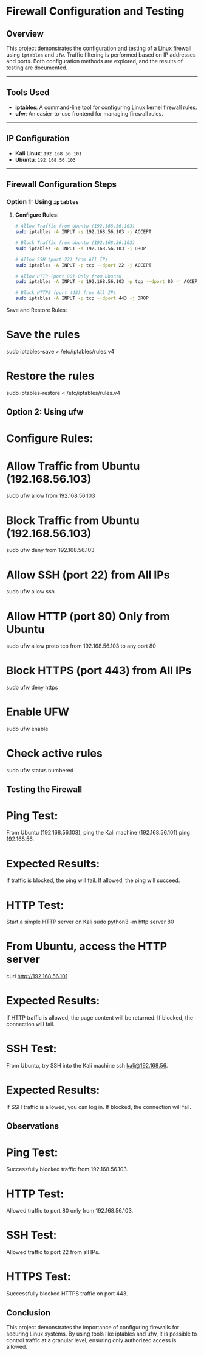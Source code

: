 # Firewall Configuration and Testing

## Overview
This project demonstrates the configuration and testing of a Linux firewall using `iptables` and `ufw`. Traffic filtering is performed based on IP addresses and ports. Both configuration methods are explored, and the results of testing are documented.

---

## Tools Used
- **iptables**: A command-line tool for configuring Linux kernel firewall rules.
- **ufw**: An easier-to-use frontend for managing firewall rules.

---

## IP Configuration
- **Kali Linux**: `192.168.56.101`
- **Ubuntu**: `192.168.56.103`

---

## Firewall Configuration Steps

### **Option 1: Using `iptables`**

1. **Configure Rules**:
   ```bash
   # Allow Traffic from Ubuntu (192.168.56.103)
   sudo iptables -A INPUT -s 192.168.56.103 -j ACCEPT

   # Block Traffic from Ubuntu (192.168.56.103)
   sudo iptables -A INPUT -s 192.168.56.103 -j DROP

   # Allow SSH (port 22) from All IPs
   sudo iptables -A INPUT -p tcp --dport 22 -j ACCEPT

   # Allow HTTP (port 80) Only from Ubuntu
   sudo iptables -A INPUT -s 192.168.56.103 -p tcp --dport 80 -j ACCEPT

   # Block HTTPS (port 443) from All IPs
   sudo iptables -A INPUT -p tcp --dport 443 -j DROP
Save and Restore Rules:

# Save the rules
sudo iptables-save > /etc/iptables/rules.v4

# Restore the rules
sudo iptables-restore < /etc/iptables/rules.v4

## Option 2: Using ufw
# Configure Rules:

# Allow Traffic from Ubuntu (192.168.56.103)
sudo ufw allow from 192.168.56.103

# Block Traffic from Ubuntu (192.168.56.103)
sudo ufw deny from 192.168.56.103

# Allow SSH (port 22) from All IPs
sudo ufw allow ssh

# Allow HTTP (port 80) Only from Ubuntu
sudo ufw allow proto tcp from 192.168.56.103 to any port 80

# Block HTTPS (port 443) from All IPs
sudo ufw deny https

# Enable UFW
sudo ufw enable

# Check active rules
sudo ufw status numbered

## Testing the Firewall

# Ping Test:
From Ubuntu (192.168.56.103), ping the Kali machine (192.168.56.101)
ping 192.168.56.

# Expected Results:
If traffic is blocked, the ping will fail.
If allowed, the ping will succeed.

# HTTP Test:
Start a simple HTTP server on Kali
sudo python3 -m http.server 80

# From Ubuntu, access the HTTP server
curl http://192.168.56.101

# Expected Results:
If HTTP traffic is allowed, the page content will be returned.
If blocked, the connection will fail.

# SSH Test:
From Ubuntu, try SSH into the Kali machine
ssh kali@192.168.56.

# Expected Results:
If SSH traffic is allowed, you can log in.
If blocked, the connection will fail.

## Observations

# Ping Test:
Successfully blocked traffic from 192.168.56.103.

# HTTP Test:
Allowed traffic to port 80 only from 192.168.56.103.

# SSH Test:
Allowed traffic to port 22 from all IPs.

# HTTPS Test:
Successfully blocked HTTPS traffic on port 443.

## Conclusion
This project demonstrates the importance of configuring firewalls for securing Linux systems. By using tools like iptables and ufw, it is possible to control traffic at a granular level, ensuring only authorized access is allowed.